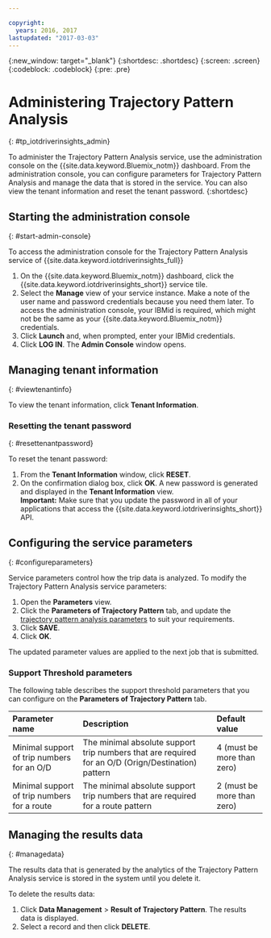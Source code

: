 ```yaml
---

copyright:
  years: 2016, 2017
lastupdated: "2017-03-03"
---
```


{:new_window: target="_blank"}
{:shortdesc: .shortdesc}
{:screen: .screen}
{:codeblock: .codeblock}
{:pre: .pre}

# Administering Trajectory Pattern Analysis
{: #tp_iotdriverinsights_admin}

To administer the Trajectory Pattern Analysis service, use the administration console on the {{site.data.keyword.Bluemix_notm}} dashboard. From the administration console, you can configure parameters for Trajectory Pattern Analysis and manage the data that is stored in the service. You can also view the tenant information and reset the tenant password.
{:shortdesc}

## Starting the administration console
{: #start-admin-console}

To access the administration console for the Trajectory Pattern Analysis service of {{site.data.keyword.iotdriverinsights_full}}

1. On the {{site.data.keyword.Bluemix_notm}} dashboard, click the {{site.data.keyword.iotdriverinsights_short}} service tile.
2. Select the **Manage** view of your service instance.
Make a note of the user name and password credentials because you need them later. To access the administration console, your IBMid is required, which might not be the same as your {{site.data.keyword.Bluemix_notm}} credentials.
3. Click **Launch** and, when prompted, enter your IBMid credentials.
4. Click **LOG IN**. The **Admin Console** window opens.


## Managing tenant information
{: #viewtenantinfo}

To view the tenant information, click **Tenant Information**.

### Resetting the tenant password
{: #resettenantpassword}

To reset the tenant password:

1. From the **Tenant Information** window, click **RESET**.
2. On the confirmation dialog box, click **OK**.
A new password is generated and displayed in the **Tenant Information** view.  
**Important:** Make sure that you update the password in all of your applications that access the {{site.data.keyword.iotdriverinsights_short}} API.

## Configuring the service parameters
{: #configureparameters}

Service parameters control how the trip data is analyzed. To modify the Trajectory Pattern Analysis service parameters:

1. Open the **Parameters** view.
2. Click the **Parameters of Trajectory Pattern** tab, and update the [trajectory pattern analysis parameters](#tp_parameters) to suit your requirements.
3. Click **SAVE**.
4. Click **OK**.

The updated parameter values are applied to the next job that is submitted.

### Support Threshold parameters

The following table describes the support threshold parameters that you can configure on the **Parameters of Trajectory Pattern** tab.

|Parameter name|Description|Default value|
|:--------|:--------|:-------|
|Minimal support of trip numbers for an O/D|The minimal absolute support trip numbers that are required for an O/D (Orign/Destination) pattern|4 (must be more than zero)|
|Minimal support of trip numbers for a route|The minimal absolute support trip numbers that are required for a route pattern|2 (must be more than zero)|

## Managing the results data
{: #managedata}

The results data that is generated by the analytics of the Trajectory Pattern Analysis service is stored in the system until you delete it.

To delete the results data:

1. Click **Data Management** > **Result of Trajectory Pattern**. The results data is displayed.
2. Select a record and then click **DELETE**.
